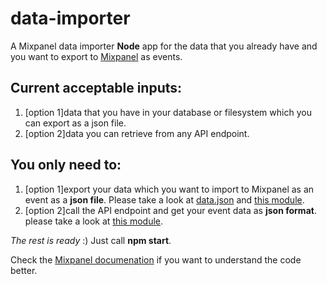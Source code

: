 # data-importer
A Mixpanel data importer **Node** app for the data that you already have and you want to export to [Mixpanel](https://mixpanel.com/)
as events.

## Current acceptable inputs:
1. [option 1]data that you have in your database or filesystem which you can export as a json file.
2. [option 2]data you can retrieve from any API endpoint.

## You only need to:
1. [option 1]export your data which you want to import to Mixpanel as an event as a **json file**. Please take a look at [data.json](https://github.com/ArashSasani/data-importer/blob/master/data.json) and [this module](https://github.com/ArashSasani/data-importer/blob/master/services/fileSystemClient.js).
2. [option 2]call the API endpoint and get your event data as **json format**. please take a look at [this module](https://github.com/ArashSasani/data-importer/blob/master/services/apiClient.js).

*The rest is ready* :)
Just call **npm start**.

Check the [Mixpanel documenation](https://developer.mixpanel.com/docs/javascript) if you want to understand the code better.
